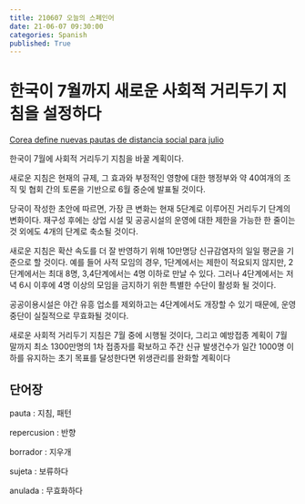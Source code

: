 ```yaml
---
title: 210607 오늘의 스페인어
date: 21-06-07 09:30:00
categories: Spanish
published: True
---
```


# 한국이 7월까지 새로운 사회적 거리두기 지침을 설정하다

[Corea define nuevas pautas de distancia social para julio](http://world.kbs.co.kr/service/news_view.htm?lang=s&Seq_Code=76077)

한국이 7월에 사회적 거리두기 지침을 바꿀 계획이다.

새로운 지침은 현재의 규제, 그 효과와 부정적인 영향에 대한 행정부와 약 40여개의 조직 및 협회 간의 토론을 기반으로 6월 중순에 발표될 것이다.

당국이 작성한 초안에 따르면, 가장 큰 변화는 현재 5단계로 이루어진 거리두기 단계의 변화이다. 재구성 후에는 상업 시설 및 공공시설의 운영에 대한 제한을 가능한 한 줄이는 것 외에도 4개의 단계로 축소될 것이다.

새로운 지침은 확산 속도를 더 잘 반영하기 위해 10만명당 신규감염자의 일일 평균을 기준으로 할 것이다. 예를 들어 사적 모임의 경우, 1단계에서는 제한이 적요되지 않지만, 2단계에서는 최대 8명, 3,4단계에서는 4명 이하로 만날 수 있다. 그러나 4단계에서는 저녁 6시 이후에 4명 이상의 모임을 금지하기 위한 특별한 수단이 활성화 될 것이다.

공공이용시설은 야간 유흥 업소를 제외하고는 4단계에서도 개장할 수 있기 때문에, 운영 중단이 실질적으로 무효화될 것이다.

새로운 사회적 거리두기 지침은 7월 중에 시행될 것이다, 그리고 예방접종 계획이 7월 말까지 최소 1300만명의 1차 접종자를 확보하고 주간 신규 발생건수가 일간 1000명 이하를 유지하는 초기 목표를 달성한다면 위생관리를 완화할 계획이다

## 단어장

pauta : 지침, 패턴

repercusion : 반향

borrador : 지우개

sujeta : 보류하다

anulada : 무효화하다
